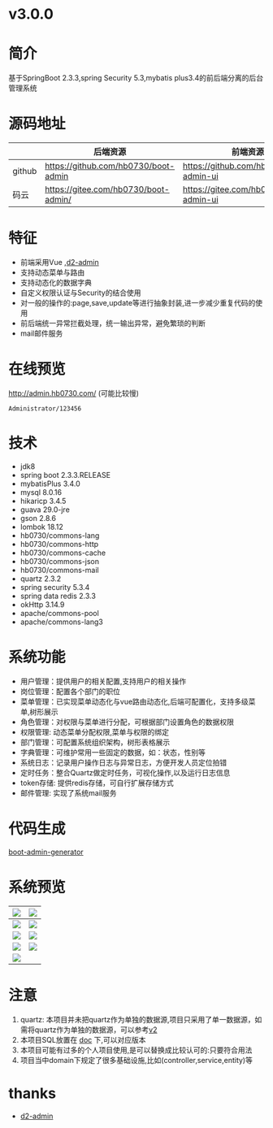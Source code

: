 # v3.0.0
# 简介
基于SpringBoot 2.3.3,spring Security 5.3,mybatis plus3.4的前后端分离的后台管理系统
# 源码地址
||后端资源|前端资源|
|----|----|----|
|github|https://github.com/hb0730/boot-admin|https://github.com/hb0730/boot-admin-ui|
|码云|https://gitee.com/hb0730/boot-admin/|https://gitee.com/hb0730/boot-admin-ui| 
# 特征
+ 前端采用Vue ,[d2-admin](https://github.com/d2-projects/d2-admin)
+ 支持动态菜单与路由
+ 支持动态化的数据字典
+ 自定义权限认证与Security的结合使用
+ 对一般的操作的:page,save,update等进行抽象封装,进一步减少重复代码的使用
+ 前后端统一异常拦截处理，统一输出异常，避免繁琐的判断
+ mail邮件服务
# 在线预览
http://admin.hb0730.com/  (可能比较慢)

`Administrator/123456`
# 技术
* jdk8
* spring boot 2.3.3.RELEASE
* mybatisPlus 3.4.0
* mysql 8.0.16
* hikaricp 3.4.5
* guava 29.0-jre
* gson 2.8.6
* lombok 18.12
* hb0730/commons-lang
* hb0730/commons-http
* hb0730/commons-cache
* hb0730/commons-json
* hb0730/commons-mail
* quartz 2.3.2
* spring security 5.3.4
* spring data redis 2.3.3
* okHttp 3.14.9
* apache/commons-pool
* apache/commons-lang3

# 系统功能
+ 用户管理：提供用户的相关配置,支持用户的相关操作
+ 岗位管理：配置各个部门的职位
+ 菜单管理：已实现菜单动态化与vue路由动态化,后端可配置化，支持多级菜单,树形展示
+ 角色管理：对权限与菜单进行分配，可根据部门设置角色的数据权限
+ 权限管理: 动态菜单分配权限,菜单与权限的绑定
+ 部门管理：可配置系统组织架构，树形表格展示
+ 字典管理：可维护常用一些固定的数据，如：状态，性别等
+ 系统日志：记录用户操作日志与异常日志，方便开发人员定位拍错
+ 定时任务：整合Quartz做定时任务，可视化操作,以及运行日志信息
+ token存储: 提供redis存储，可自行扩展存储方式
+ 邮件管理: 实现了系统mail服务
# 代码生成
[boot-admin-generator](https://github.com/hb0730/boot-admin-generator)
# 
# 系统预览
|<img src="https://github.com/hb0730/boot-admin-ui/blob/v3/docs/view/boot-admin_v3_1.png">|<img src="https://github.com/hb0730/boot-admin-ui/blob/v3/docs/view/boot-admin_v3_2.png">|
|----|----|
|<img src="https://github.com/hb0730/boot-admin-ui/blob/v3/docs/view/boot-admin_v3_3.png">|<img src="https://github.com/hb0730/boot-admin-ui/blob/v3/docs/view/boot-admin_v3_4.png">|
|<img src="https://github.com/hb0730/boot-admin-ui/blob/v3/docs/view/boot-admin_v3_5.png">|<img src="https://github.com/hb0730/boot-admin-ui/blob/v3/docs/view/boot-admin_v3_6.png">|
|<img src="https://github.com/hb0730/boot-admin-ui/blob/v3/docs/view/boot-admin_v3_7.png">|<img src="https://github.com/hb0730/boot-admin-ui/blob/v3/docs/view/boot-admin_v3_8.png">|
|<img src="https://github.com/hb0730/boot-admin-ui/blob/v3/docs/view/boot-admin_v3_9.png">||
# 注意
1. quartz: 本项目并未把quartz作为单独的数据源,项目只采用了单一数据源，如需将quartz作为单独的数据源，可以参考[v2](https://github.com/hb0730/boot-admin/blob/v2/src/main/java/com/hb0730/boot/admin/configuration/DataSourceConfiguration.java)
2. 本项目SQL放置在 [doc](https://github.com/hb0730/boot-admin/tree/v3/doc/sql) 下,可以对应版本
3. 本项目可能有过多的个人项目使用,是可以替换成比较认可的:只要符合用法
4. 项目当中domain下规定了很多基础设施,比如(controller,service,entity)等
# thanks
+ [d2-admin](https://github.com/d2-projects/d2-admin)
